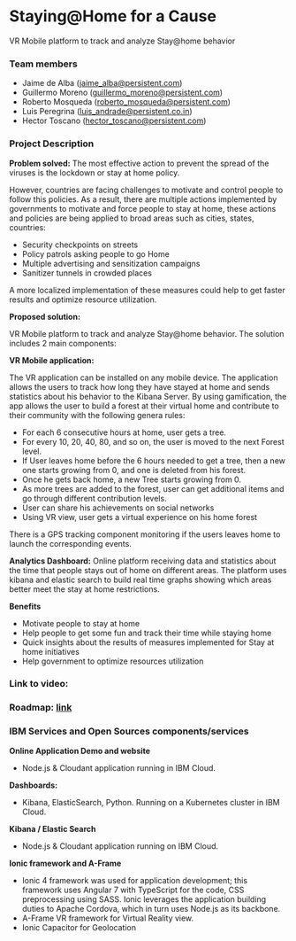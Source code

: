 # Staying@Home for a Cause

VR Mobile platform to track and analyze Stay@home behavior

   ### Team members
   * Jaime de Alba (jaime_alba@persistent.com)
   * Guillermo Moreno (guillermo_moreno@persistent.com)
   * Roberto Mosqueda (roberto_mosqueda@persistent.com)
   * Luis Peregrina (luis_andrade@persistent.co.in)
   * Hector Toscano (hector_toscano@persistent.com)
   
  ### Project Description
  
  **Problem solved:**
The most effective action to prevent the spread of the viruses is the lockdown or stay at home policy. 

However, countries are facing challenges to motivate and control people to follow this policies. As a result, there are multiple actions implemented by governments to motivate and force people to stay at home, these actions and policies are being applied to broad areas such as cities, states, countries:
  - Security checkpoints on streets
  - Policy patrols asking people to go Home
  - Multiple advertising and sensitization campaigns
  - Sanitizer tunnels in crowded places
 
 A more localized implementation of these measures could help to get faster results and optimize resource utilization.

**Proposed solution:** 

VR Mobile platform to track and analyze Stay@home behavior. The solution includes 2 main components:

**VR Mobile application:**

The VR application can be installed on any mobile device.
The application allows the users to track how long they have stayed at home and sends statistics about his behavior to the Kibana Server.
By using gamification, the app allows the user to build a forest at their virtual home and contribute to their community with the following genera rules:
-	For each 6 consecutive hours at home, user gets a tree.
-	For every 10, 20, 40, 80, and so on, the user is moved to the next Forest level.
-	If User leaves home before the 6 hours needed to get a tree, then a new one starts growing from 0, and one is deleted from his forest.
-  Once he gets back home, a new Tree starts growing from 0.
-	As more trees are added to the forest, user can get additional items and go through different contribution levels.
- User can share his achievements on social networks
- Using VR view, user gets a virtual experience on his home forest

There is a GPS tracking component monitoring if the users leaves home to launch the corresponding events.

**Analytics Dashboard:**
Online platform receiving data and statistics about the time that people stays out of home on different areas. 
The platform uses kibana and elastic search to build real time graphs showing which areas better meet the stay at home restrictions.

**Benefits**
-	Motivate people to stay at home
-	Help people to get some fun and track their time while staying home
-	Quick insights about the results of measures implemented for Stay at home initiatives 
-	Help government to optimize resources utilization 


### Link to video:

### Roadmap: <a href="/docs/Staying@Home Roadmap.pdf">link</a>

### IBM Services and Open Sources components/services

**Online Application Demo and website**
- Node.js & Cloudant application running in IBM Cloud.

**Dashboards:**
- Kibana, ElasticSearch, Python. Running on a Kubernetes cluster in IBM Cloud. 

**Kibana / Elastic Search**
- Node.js & Cloudant application running on IBM Cloud.

**Ionic framework and A-Frame**
- Ionic 4 framework was used for application development; this framework uses Angular 7 with TypeScript for the code, CSS preprocessing using SASS. Ionic leverages the application building duties to Apache Cordova, which in turn uses Node.js as its backbone.
- A-Frame VR framework for Virtual Reality view.
- Ionic Capacitor for Geolocation

